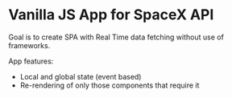 # Vanilla JS App for SpaceX API

Goal is to create SPA with Real Time data fetching without use of frameworks.

App features:

- Local and global state (event based)
- Re-rendering of only those components that require it
